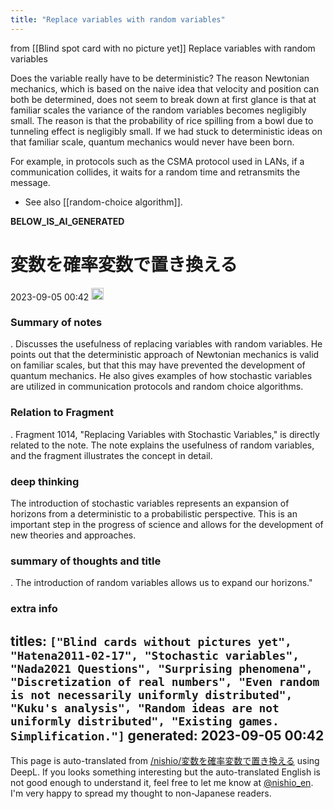```yaml
---
title: "Replace variables with random variables"
---
```


from  [[Blind spot card with no picture yet]]
Replace variables with random variables

Does the variable really have to be deterministic?
The reason Newtonian mechanics, which is based on the naive idea that velocity and position can both be determined, does not seem to break down at first glance is that at familiar scales the variance of the random variables becomes negligibly small. The reason is that the probability of rice spilling from a bowl due to tunneling effect is negligibly small. If we had stuck to deterministic ideas on that familiar scale, quantum mechanics would never have been born.

For example, in protocols such as the CSMA protocol used in LANs, if a communication collides, it waits for a random time and retransmits the message.

- See also [[random-choice algorithm]].

__BELOW_IS_AI_GENERATED__
# 変数を確率変数で置き換える
 2023-09-05 00:42 <img src='https://scrapbox.io/api/pages/nishio-en/omni/icon' alt='omni.icon' height="19.5"/>
### Summary of notes
.
Discusses the usefulness of replacing variables with random variables. He points out that the deterministic approach of Newtonian mechanics is valid on familiar scales, but that this may have prevented the development of quantum mechanics. He also gives examples of how stochastic variables are utilized in communication protocols and random choice algorithms.

### Relation to Fragment
.
Fragment 1014, "Replacing Variables with Stochastic Variables," is directly related to the note. The note explains the usefulness of random variables, and the fragment illustrates the concept in detail.

### deep thinking
The introduction of stochastic variables represents an expansion of horizons from a deterministic to a probabilistic perspective. This is an important step in the progress of science and allows for the development of new theories and approaches.

### summary of thoughts and title
.
The introduction of random variables allows us to expand our horizons."

### extra info
titles: `["Blind cards without pictures yet", "Hatena2011-02-17", "Stochastic variables", "Nada2021 Questions", "Surprising phenomena", "Discretization of real numbers", "Even random is not necessarily uniformly distributed", "Kuku's analysis", "Random ideas are not uniformly distributed", "Existing games. Simplification."]`
generated: 2023-09-05 00:42
---
This page is auto-translated from [/nishio/変数を確率変数で置き換える](https://scrapbox.io/nishio/変数を確率変数で置き換える) using DeepL. If you looks something interesting but the auto-translated English is not good enough to understand it, feel free to let me know at [@nishio_en](https://twitter.com/nishio_en). I'm very happy to spread my thought to non-Japanese readers.